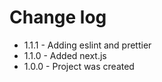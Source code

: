 # Change log

- 1.1.1 - Adding eslint and prettier
- 1.1.0 - Added next.js
- 1.0.0 - Project was created